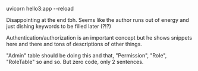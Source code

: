 uvicorn hello3:app --reload

Disappointing at the end tbh. Seems like the author runs out of energy and just dishing keywords to be filled later (?!?)

Authentication/authorization is an important concept but he shows snippets here and there and tons of descriptions of other things.

"Admin" table should be doing this and that, "Permission", "Role", "RoleTable" so and so. But zero code, only 2 sentences. 

